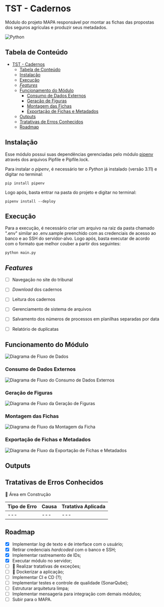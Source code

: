 # TST - Cadernos

Módulo do projeto MAPA responsável por montar as fichas das propostas dos seguros agrículas e produzir seus metadados.

![Python](https://img.shields.io/badge/python-3670A0?style=for-the-badge&logo=python&logoColor=ffdd54)


## Tabela de Conteúdo
- [TST - Cadernos](#tst---cadernos)
  - [Tabela de Conteúdo](#tabela-de-conteúdo)
  - [Instalação](#instalação)
  - [Execução](#execução)
  - [_Features_](#features)
  - [Funcionamento do Módulo](#funcionamento-do-módulo)
    - [Consumo de Dados Externos](#consumo-de-dados-externos)
    - [Geração de Figuras](#geração-de-figuras)
    - [Montagem das Fichas](#montagem-das-fichas)
    - [Exportação de Fichas e Metadados](#exportação-de-fichas-e-metadados)
  - [Outputs](#outputs)
  - [Tratativas de Erros Conhecidos](#tratativas-de-erros-conhecidos)
  - [Roadmap](#roadmap)


## Instalação 

Esse módulo possui suas dependências gerenciadas pelo módulo [pipenv](https://pipenv.pypa.io/en/latest/) através dos arquivos Pipfile e Pipfile.lock. 

Para instalar o _pipenv_, é necessário ter o _Python_ já instalado (versão 3.11) e digitar no terminal:

```shell
pip install pipenv
```

Logo após, basta entrar na pasta do projeto e digitar no terminal:

```shell
pipenv install --deploy
```


## Execução

Para a execução, é necessário criar um arquivo na raiz da pasta chamado ".env" similar ao .env.sample preenchido com as credenciais de acesso ao banco e ao SSH do servidor-alvo. Logo após, basta executar de acordo com o formato que melhor couber a partir dos seguintes:

```shell
python main.py
```

## _Features_

 - [ ] Navegação no site do tribunal
 - [ ] _Download_ dos cadernos
 - [ ] Leitura dos cadernos
 - [ ] Gerenciamento de sistema de arquivos
 - [ ] Salvamento dos números de processos em planilhas separadas por data
 - [ ] Relatório de duplicatas



## Funcionamento do Módulo

![Diagrama de Fluxo de Dados](docs/images/diagram-full.png)

### Consumo de Dados Externos

![Diagrama de Fluxo do Consumo de Dados Externos](docs/images/diagram-externals.png)

### Geração de Figuras

![Diagrama de Fluxo da Geração de Figuras](docs/images/diagram-figures.png)

### Montagem das Fichas

![Diagrama de Fluxo da Montagem da Ficha](docs/images/diagram-assembly.png)

### Exportação de Fichas e Metadados

![Diagrama de Fluxo da Exportação de Fichas e Metadados](docs/images/diagram-export.png)


## Outputs



## Tratativas de Erros Conhecidos

:construction: Área em Construção

| Tipo de Erro | Causa | Tratativa Aplicada |
| --- | --- | --- |
| --- | --- | --- |


## Roadmap

 - [x] Implementar _log_ de texto e de interface com o usuário;
 - [x] Retirar credenciais _hardcoded_ com o banco e SSH;
 - [x] Implementar rastreamento de IDs;
 - [x] Executar módulo no servidor;
 - [ ] :construction: Realizar tratativas de exceções;
 - [ ] :construction: Dockerizar a aplicação;
 - [ ] Implementar CI e CD (?);
 - [ ] Implementar testes e controle de qualidade (SonarQube);
 - [ ] Estruturar arquitetura limpa;
 - [ ] Implementar mensageria para integração com demais módulos;
 - [ ] Subir para o MAPA.